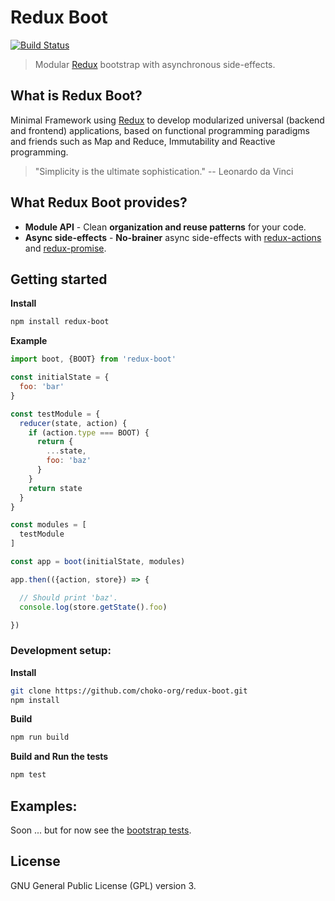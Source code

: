 # Redux Boot

[![Build Status](https://travis-ci.org/choko-org/redux-boot.svg?branch=master)](https://travis-ci.org/choko-org/redux-boot)

> Modular [Redux](http://redux.js.org) bootstrap with asynchronous side-effects.

## What is Redux Boot?

Minimal Framework using [Redux](http://redux.js.org) to develop modularized universal (backend and frontend) applications, based on functional programming paradigms and friends such as Map and Reduce, Immutability and Reactive programming.

 > "Simplicity is the ultimate sophistication."
 > -- Leonardo da Vinci


## What Redux Boot provides?

- **Module API** - Clean **organization and reuse patterns** for your code.
- **Async side-effects** - **No-brainer** async side-effects with [redux-actions](https://github.com/acdlite/redux-actions) and [redux-promise](https://github.com/acdlite/redux-promise).

## Getting started

**Install**

```sh
npm install redux-boot
```

**Example**

```js
import boot, {BOOT} from 'redux-boot'

const initialState = {
  foo: 'bar'
}

const testModule = {
  reducer(state, action) {
    if (action.type === BOOT) {
      return {
        ...state,
        foo: 'baz'
      }
    }
    return state
  }
}

const modules = [
  testModule
]

const app = boot(initialState, modules)

app.then(({action, store}) => {

  // Should print 'baz'.
  console.log(store.getState().foo)

})
```

### Development setup:

**Install**

```sh
git clone https://github.com/choko-org/redux-boot.git
npm install
```

**Build**

```sh
npm run build
```

**Build and Run the tests**

```sh
npm test
```

## Examples:

Soon ... but for now see the [bootstrap tests](https://github.com/choko-org/redux-boot/blob/master/test/bootstrap.test.js#L67-L123).

## License

GNU General Public License (GPL) version 3.
